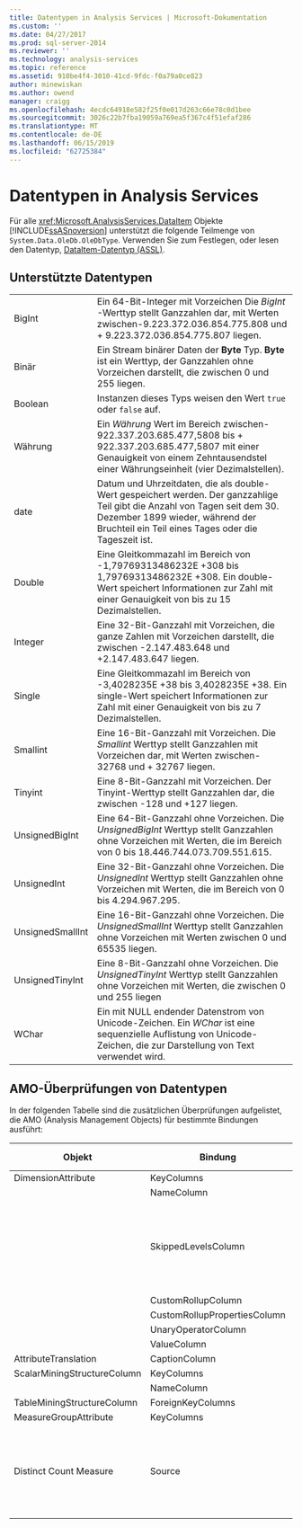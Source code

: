 ```yaml
---
title: Datentypen in Analysis Services | Microsoft-Dokumentation
ms.custom: ''
ms.date: 04/27/2017
ms.prod: sql-server-2014
ms.reviewer: ''
ms.technology: analysis-services
ms.topic: reference
ms.assetid: 910be4f4-3010-41cd-9fdc-f0a79a0ce823
author: minewiskan
ms.author: owend
manager: craigg
ms.openlocfilehash: 4ecdc64918e582f25f0e017d263c66e78c0d1bee
ms.sourcegitcommit: 3026c22b7fba19059a769ea5f367c4f51efaf286
ms.translationtype: MT
ms.contentlocale: de-DE
ms.lasthandoff: 06/15/2019
ms.locfileid: "62725384"
---
```

# <a name="data-types-in-analysis-services"></a>Datentypen in Analysis Services
  Für alle <xref:Microsoft.AnalysisServices.DataItem> Objekte [!INCLUDE[ssASnoversion](../../../includes/ssasnoversion-md.md)] unterstützt die folgende Teilmenge von `System.Data.OleDb.OleDbType`. Verwenden Sie zum Festlegen, oder lesen den Datentyp, [DataItem-Datentyp &#40;ASSL&#41;](https://docs.microsoft.com/bi-reference/assl/data-type/dataitem-data-type-assl).  
  
## <a name="supported-data-types"></a>Unterstützte Datentypen  
  
|||  
|-|-|  
|BigInt|Ein 64-Bit-Integer mit Vorzeichen Die *BigInt* -Werttyp stellt Ganzzahlen dar, mit Werten zwischen-9.223.372.036.854.775.808 und + 9.223.372.036.854.775.807 liegen.|  
|Binär|Ein Stream binärer Daten der **Byte** Typ. **Byte** ist ein Werttyp, der Ganzzahlen ohne Vorzeichen darstellt, die zwischen 0 und 255 liegen.|  
|Boolean|Instanzen dieses Typs weisen den Wert `true` oder `false` auf.|  
|Währung|Ein *Währung* Wert im Bereich zwischen-922.337.203.685.477,5808 bis + 922.337.203.685.477,5807 mit einer Genauigkeit von einem Zehntausendstel einer Währungseinheit (vier Dezimalstellen).|  
|date|Datum und Uhrzeitdaten, die als double-Wert gespeichert werden. Der ganzzahlige Teil gibt die Anzahl von Tagen seit dem 30. Dezember 1899 wieder, während der Bruchteil ein Teil eines Tages oder die Tageszeit ist.|  
|Double|Eine Gleitkommazahl im Bereich von -1,79769313486232E +308 bis 1,79769313486232E +308. Ein double-Wert speichert Informationen zur Zahl mit einer Genauigkeit von bis zu 15 Dezimalstellen.|  
|Integer|Eine 32-Bit-Ganzzahl mit Vorzeichen, die ganze Zahlen mit Vorzeichen darstellt, die zwischen -2.147.483.648 und +2.147.483.647 liegen.|  
|Single|Eine Gleitkommazahl im Bereich von -3,4028235E +38 bis 3,4028235E +38. Ein single-Wert speichert Informationen zur Zahl mit einer Genauigkeit von bis zu 7 Dezimalstellen.|  
|Smallint|Eine 16-Bit-Ganzzahl mit Vorzeichen. Die *Smallint* Werttyp stellt Ganzzahlen mit Vorzeichen dar, mit Werten zwischen-32768 und + 32767 liegen.|  
|Tinyint|Eine 8-Bit-Ganzzahl mit Vorzeichen. Der Tinyint-Werttyp stellt Ganzzahlen dar, die zwischen -128 und +127 liegen.|  
|UnsignedBigInt|Eine 64-Bit-Ganzzahl ohne Vorzeichen. Die *UnsignedBigInt* Werttyp stellt Ganzzahlen ohne Vorzeichen mit Werten, die im Bereich von 0 bis 18.446.744.073.709.551.615.|  
|UnsignedInt|Eine 32-Bit-Ganzzahl ohne Vorzeichen. Die *UnsignedInt* Werttyp stellt Ganzzahlen ohne Vorzeichen mit Werten, die im Bereich von 0 bis 4.294.967.295.|  
|UnsignedSmallInt|Eine 16-Bit-Ganzzahl ohne Vorzeichen. Die *UnsignedSmallInt* Werttyp stellt Ganzzahlen ohne Vorzeichen mit Werten zwischen 0 und 65535 liegen.|  
|UnsignedTinyInt|Eine 8-Bit-Ganzzahl ohne Vorzeichen. Die *UnsignedTinyInt* Werttyp stellt Ganzzahlen ohne Vorzeichen mit Werten, die zwischen 0 und 255 liegen|  
|WChar|Ein mit NULL endender Datenstrom von Unicode-Zeichen. Ein *WChar* ist eine sequenzielle Auflistung von Unicode-Zeichen, die zur Darstellung von Text verwendet wird.|  
  
## <a name="amo-validations-on-data-types"></a>AMO-Überprüfungen von Datentypen  
 In der folgenden Tabelle sind die zusätzlichen Überprüfungen aufgelistet, die AMO (Analysis Management Objects) für bestimmte Bindungen ausführt:  
  
|Objekt|Bindung|Zulässige Datentypen|  
|------------|-------------|------------------------|  
|DimensionAttribute|KeyColumns|Alle bis auf Binary|  
||NameColumn|Nur WChar|  
||SkippedLevelsColumn|Nur ganzzahlige Datentypen: BigInt, Integer, SmallInt, TinyInt, UnsignedBigInt, UnsignedInt, UnsignedSmallInt, UnsignedTinyInt|  
||CustomRollupColumn|Nur WChar|  
||CustomRollupPropertiesColumn|Nur WChar|  
||UnaryOperatorColumn|Nur WChar|  
||ValueColumn|All|  
|AttributeTranslation|CaptionColumn|Nur WChar|  
|ScalarMiningStructureColumn|KeyColumns|Alle bis auf Binary|  
||NameColumn|Nur WChar|  
|TableMiningStructureColumn|ForeignKeyColumns|Alle bis auf Binary|  
|MeasureGroupAttribute|KeyColumns|Alle bis auf Binary|  
|Distinct Count Measure|Source|BigInt, Currency, Double, Integer, Single, SmallInt, TinyInt, UnsignedBigInt, UnsignedInt, UnsignedSmallInt, UnsignedTinyInt|  
  
  
